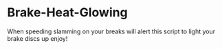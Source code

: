 # Brake-Heat-Glowing
When speeding slamming on your breaks will alert this script to light your brake discs up enjoy!
